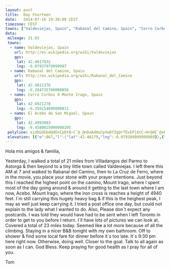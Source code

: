 ```yaml
---
layout: post
title:  Day Fourteen
date:   2014-07-16 19:30:00 CEST
timezone: CEST
towns: ["Valdeviejas, Spain", "Rabanal del Camino, Spain", "Cerro Corbos O Monte Irago, Spain", "El Acebo de San Miguel, Spain"]
data:
 mileage: 21.83
 towns:
  - name: Valdeviejas, Spain
    url: http://es.wikipedia.org/wiki/Valdeviejas
    gps:
     lat: 42.4617932
     lng: -6.07937979999997
  - name: Rabanal del Camino, Spain
    url: http://es.wikipedia.org/wiki/Rabanal_del_Camino
    gps:
     lat: 42.4811376
     lng: -6.284735700000056
  - name: Cerro Corbos O Monte Irago, Spain
    gps:
     lat: 42.4921278
     lng: -6.359154600000011
  - name: El Acebo de San Miguel, Spain
    gps:
     lat: 42.4993083
     lng: -6.4580025000000205
 polyline: eidbGdkbd@dDxCpDtB~C`@_@nDaAdHuCpVwDfZg@rTEvEP|AtC~Hr@dC`@xPJhBDJL`AnBvMtAfLtHjw@vAjObArI|Fnb@j@rEf@rIjAtR?tOCxAEZP^I`AIrb@@vFZzJ@pDm@rEu@~GMfHVzSLtNPlCJf@QFExFUlEYzCm@xJG`ENf@aFrc@sDv[kFxh@_C|WcBjH_D``@w@xKKtDHha@u@`GUdG{@nIiAhIcAfIGxBk@bKq@vPk@zUuAtKYt@oClDQ|@`B~P@xEQbHMjBm@fC}L~d@yKxb@aH`VsInZ}EfZiA~F{CxHSjAAfME~@e@lAeNhXcCzCu@lA[rAyDpi@_A~Nf@rIC`A_@xBwAzHuCtUa@~AUtPc@pGq@|EG^O@MBe@f@{@p@]DIAgBQEl@EdAMjBiAlIQ~CBlDh@xDRlDFtBKdCOlEmAbLDlCGnAcAzGW|A@N}GfMg@dA}CbL}B~HgCtEq@|E`@zDRj@~@`@dBn@z@~@Ld@PnDAxA_@vC_@pAkBzCmAfBmC|Bo@pAC\Jf@h@lAHdAgAzIa@tAiBzCeBvBaAbAGb@Fn@x@lCL|B@zAQdBs@rBkD`FeClPH~@h@nAhGbD|AnC`@`BH~HSnBoBhEiCdEcDfCc@`BBh@jBjDl@nDJfCWbF_@pCiCxOSRmDTmC@mB}@o@O_@FqB|@q@tAcAdDo@nDBjB|AnMdBxQZZvBz@bBhBlCbE~AzDf@jBYxAs@bCk@nBU~@Oj@nBlENf@H^FtAN`Dl@rFrAhEzBpEvAvC|@nD~A|NZ|DLLZrDDbKGbBiA|F_BnFCnAh@fBpB`BfB`DbA~EQjFFjGJh@fAlAn@x@V`Cf@`C[dCBlBq@vDYfDaAbE_An@kBl@[P_@t@o@dB_AfBoA`BQbBY|@FfBZbCf@`BD~@EfBQpDS`AiDtEqAvCC|@j@bAXx@At@a@~DkBfH_CtFXrAv@lBBhBiAhI]zGn@tIn@jDd@r@l@\zCRb@Fd@`@`An@pANjAn@\l@?h@a@xAuBfJo@|F?pAf@bD~@pCj@j@\v@RhCHtJCxKVdChAx@hAdAbA~Ap@`C?jA_DfMSxAVdEmBdKs@dDc@p@wFlH_@vByB`OUl@Fx@VzDBv@x@~Kb@nHAx@^tAGrD}@jEgA|AaBpAmBxAgBbBqBp@wAV{@`@}@\i@l@a@d@UfAaDnJq@lCQtD[bDi@pIDbB@hEQ~DS`ACtAVxFE|Bs@fCc@f@QJ@JxBFCLsArAa@Bq@r@eAXq@n@kBnCo@`Bc@xA
 elevation: [{"e":867,"l":{"lat":42.46179,"lng":-6.079389999999989}},{"e":860,"l":{"lat":42.45936040893466,"lng":-6.081417244038562}},{"e":863,"l":{"lat":42.46021816115478,"lng":-6.085572938859855}},{"e":864,"l":{"lat":42.46107737023831,"lng":-6.0897287338654}},{"e":866,"l":{"lat":42.46157856020893,"lng":-6.093969917512027}},{"e":869,"l":{"lat":42.46083532564555,"lng":-6.097977306148209}},{"e":874,"l":{"lat":42.46028934813003,"lng":-6.102170216293985}},{"e":883,"l":{"lat":42.45936769178712,"lng":-6.106300472938642}},{"e":887,"l":{"lat":42.45862704444541,"lng":-6.110497551226331}},{"e":895,"l":{"lat":42.45790469595258,"lng":-6.114700880212354}},{"e":901,"l":{"lat":42.45718317080627,"lng":-6.118904157344332}},{"e":909,"l":{"lat":42.45628936206978,"lng":-6.123045951972017}},{"e":915,"l":{"lat":42.45539908258019,"lng":-6.127187808575627}},{"e":924,"l":{"lat":42.45488972313505,"lng":-6.1314478642062795}},{"e":934,"l":{"lat":42.45485082087244,"lng":-6.1357033201521745}},{"e":947,"l":{"lat":42.45488869699705,"lng":-6.140018636151808}},{"e":959,"l":{"lat":42.45475919225179,"lng":-6.1443252613333925}},{"e":970,"l":{"lat":42.45527349136702,"lng":-6.148548052550495}},{"e":973,"l":{"lat":42.4551844796077,"lng":-6.152858017044764}},{"e":976,"l":{"lat":42.45508248521354,"lng":-6.157056830655961}},{"e":984,"l":{"lat":42.45557014548259,"lng":-6.161316009063967}},{"e":986,"l":{"lat":42.45614747149442,"lng":-6.16549374997976}},{"e":987,"l":{"lat":42.45695675838207,"lng":-6.1696677557224575}},{"e":990,"l":{"lat":42.45775224095691,"lng":-6.173846428890442}},{"e":998,"l":{"lat":42.4584926203198,"lng":-6.178043980413122}},{"e":1001,"l":{"lat":42.45918956690929,"lng":-6.1822550168620864}},{"e":1001,"l":{"lat":42.46009501654616,"lng":-6.1863677456768755}},{"e":1010,"l":{"lat":42.46072838368278,"lng":-6.190597428381693}},{"e":1012,"l":{"lat":42.46099407096631,"lng":-6.194882134231875}},{"e":1018,"l":{"lat":42.46107636356938,"lng":-6.199175949437517}},{"e":1015,"l":{"lat":42.46174858132505,"lng":-6.20338420105486}},{"e":1016,"l":{"lat":42.46247762423581,"lng":-6.207572650241332}},{"e":1013,"l":{"lat":42.4628764766807,"lng":-6.211854044068218}},{"e":1014,"l":{"lat":42.46326711075015,"lng":-6.216123312587683}},{"e":1017,"l":{"lat":42.46425766479805,"lng":-6.219850515861367}},{"e":1026,"l":{"lat":42.46403789111842,"lng":-6.224115785766799}},{"e":1035,"l":{"lat":42.46532059129139,"lng":-6.228043379105657}},{"e":1047,"l":{"lat":42.46673481465599,"lng":-6.231910633702682}},{"e":1054,"l":{"lat":42.46812432684874,"lng":-6.235794425564563}},{"e":1061,"l":{"lat":42.46958299937654,"lng":-6.239630614718067}},{"e":1064,"l":{"lat":42.47106681545093,"lng":-6.2434499111234345}},{"e":1064,"l":{"lat":42.47231442068611,"lng":-6.247408344789392}},{"e":1066,"l":{"lat":42.47349386740337,"lng":-6.251400852472898}},{"e":1069,"l":{"lat":42.47417396268524,"lng":-6.255468133880981}},{"e":1094,"l":{"lat":42.47615634293413,"lng":-6.258843851670008}},{"e":1103,"l":{"lat":42.4779637959676,"lng":-6.26224989798493}},{"e":1099,"l":{"lat":42.47854353980937,"lng":-6.266494968133429}},{"e":1104,"l":{"lat":42.47909583585342,"lng":-6.270746676632484}},{"e":1114,"l":{"lat":42.47948139649832,"lng":-6.274905464323638}},{"e":1124,"l":{"lat":42.48039526407597,"lng":-6.279035450606671}},{"e":1139,"l":{"lat":42.48072971033613,"lng":-6.283311680665975}},{"e":1160,"l":{"lat":42.48249187045592,"lng":-6.285972998164539}},{"e":1171,"l":{"lat":42.4828145174157,"lng":-6.290174284223895}},{"e":1184,"l":{"lat":42.48290040360253,"lng":-6.294429837997541}},{"e":1197,"l":{"lat":42.48358152386054,"lng":-6.298608467610052}},{"e":1216,"l":{"lat":42.48545876758011,"lng":-6.3020381004145065}},{"e":1238,"l":{"lat":42.48704918146949,"lng":-6.305758119064876}},{"e":1251,"l":{"lat":42.48639333937474,"lng":-6.308972438413093}},{"e":1272,"l":{"lat":42.48692922452467,"lng":-6.312722298931249}},{"e":1290,"l":{"lat":42.48808318268564,"lng":-6.316060364984537}},{"e":1314,"l":{"lat":42.48985934275395,"lng":-6.319453943799886}},{"e":1329,"l":{"lat":42.49035304381055,"lng":-6.3232335289962975}},{"e":1349,"l":{"lat":42.49109400631387,"lng":-6.327133321472957}},{"e":1362,"l":{"lat":42.48908499817406,"lng":-6.329990147766921}},{"e":1381,"l":{"lat":42.4906083982827,"lng":-6.333514523464373}},{"e":1396,"l":{"lat":42.49057552635409,"lng":-6.3369740391476626}},{"e":1415,"l":{"lat":42.49137971874479,"lng":-6.3411240949576495}},{"e":1434,"l":{"lat":42.49417222968221,"lng":-6.341586651166608}},{"e":1465,"l":{"lat":42.49543698870021,"lng":-6.3450785040575965}},{"e":1487,"l":{"lat":42.4946671253149,"lng":-6.349267793229387}},{"e":1495,"l":{"lat":42.49247067030156,"lng":-6.352122857028462}},{"e":1504,"l":{"lat":42.49253836064626,"lng":-6.355892483510843}},{"e":1512,"l":{"lat":42.49148527527858,"lng":-6.3598823185694755}},{"e":1497,"l":{"lat":42.4898202873151,"lng":-6.3635134971436855}},{"e":1474,"l":{"lat":42.48906819557046,"lng":-6.367676746324605}},{"e":1476,"l":{"lat":42.48967006028691,"lng":-6.371820144546177}},{"e":1472,"l":{"lat":42.48848276837996,"lng":-6.375240886641109}},{"e":1464,"l":{"lat":42.48776105229179,"lng":-6.379146228775539}},{"e":1449,"l":{"lat":42.48784164918101,"lng":-6.383252190223743}},{"e":1440,"l":{"lat":42.48987574852697,"lng":-6.38625184071293}},{"e":1437,"l":{"lat":42.49016925986884,"lng":-6.390137170564344}},{"e":1453,"l":{"lat":42.49153082655288,"lng":-6.393678723093103}},{"e":1460,"l":{"lat":42.49236796421053,"lng":-6.397537956249835}},{"e":1463,"l":{"lat":42.49261882426407,"lng":-6.401502856291927}},{"e":1473,"l":{"lat":42.4919815666532,"lng":-6.405537674067432}},{"e":1488,"l":{"lat":42.48953142298164,"lng":-6.407234942384321}},{"e":1490,"l":{"lat":42.49031510915596,"lng":-6.411300056102846}},{"e":1495,"l":{"lat":42.48938623168399,"lng":-6.415246997185818}},{"e":1498,"l":{"lat":42.48846139652774,"lng":-6.41895097032284}},{"e":1490,"l":{"lat":42.48878578434275,"lng":-6.4227910284670315}},{"e":1463,"l":{"lat":42.48955201507135,"lng":-6.426866687530833}},{"e":1421,"l":{"lat":42.49136716268804,"lng":-6.4302512895761765}},{"e":1406,"l":{"lat":42.49153564843498,"lng":-6.434411936278366}},{"e":1394,"l":{"lat":42.49107538402135,"lng":-6.438636132335205}},{"e":1356,"l":{"lat":42.49325993065729,"lng":-6.4415418559485715}},{"e":1304,"l":{"lat":42.49574964400176,"lng":-6.44380880712265}},{"e":1256,"l":{"lat":42.49677138544462,"lng":-6.447833984832641}},{"e":1229,"l":{"lat":42.49708250480101,"lng":-6.45209884914118}},{"e":1168,"l":{"lat":42.49697908512029,"lng":-6.455299084750095}},{"e":1139,"l":{"lat":42.49932999999996,"lng":-6.4579800000000205}}]
---
```


Hola mis amigos & familia,

Yesterday, I walked a total of 21 miles from Villadangos del Parmo to Astorga & then beyond to a tiny little town called Valdeviejas.  I left there this AM at 7 and walked to Rabanal del Camino, then to La Cruz de Ferro, where in the movie, you place your stone with your prayer intentions.  Just beyond this I reached the highest point on the camino, Mount Irago, where I spent most of the day going around & around it getting to the last town where I am now, Acebo. Mount Irago, where the iron cross is reaches a height of 4940 feet.  I´m still carrying this hugely heavy bag & if this is the heighest peak, I may as well just keep carrying it.  I tried a post office one day, but could not explain to the lady what I wanted to do.  Also, Please don´t expect any postcards.  I was told they would have had to be sent when I left Toronto in order to get to you before I return.  I´ll have lots of pictures we can look at.  Covered a total of 23 miles today.  Seemed like a lot more because of all the climbing.  Staying in a nicer B&B tonight with my own bathroom.  Off to shower & find some local fare for dinner before it´s too late.  It´s 9:30 pm here right now.  Otherwise, doing well.  Closer to the goal.  Talk to all again as soon as I can.  God Bless.  Keep praying for good health as I pray for all of you.

Tom